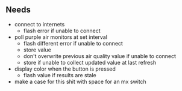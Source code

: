 ## Needs

- connect to internets
	- flash error if unable to connect
- poll purple air monitors at set interval
	- flash different error if unable to connect
	- store value
	- don't overwrite previous air quality value if unable to connect
	- store if unable to collect updated value at last refresh
- display color when the button is pressed
	- flash value if results are stale
- make a case for this shit with space for an mx switch


